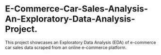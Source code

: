 # E-Commerce-Car-Sales-Analysis-An-Exploratory-Data-Analysis-Project.
This project showcases an Exploratory Data Analysis (EDA) of e-commerce car sales data scraped from an online e-commerce platform.
